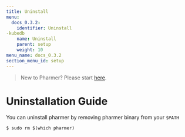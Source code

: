 ```yaml
---
title: Uninstall
menu:
  docs_0.3.2:
    identifier: Uninstall
-kubedb
    name: Uninstall
    parent: setup
    weight: 10
menu_name: docs_0.3.2
section_menu_id: setup
---
```


> New to Pharmer? Please start [here](/docs/concepts/README.md).

# Uninstallation Guide
You can uninstall pharmer by removing pharmer binary from your `$PATH`

```console
$ sudo rm $(which pharmer)
```
